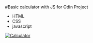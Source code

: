 #Basic calculator with JS for Odin Project

- HTML
- CSS 
- javascript


[![Calculator](https://pbs.twimg.com/media/F5g-__7X0AAmaqV?format=jpg&name=small "Calculator")](http://https://pbs.twimg.com/media/F5g-__7X0AAmaqV?format=jpg&name=small "Calculator")
